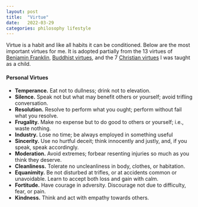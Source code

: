 ```yaml
---
layout: post
title:  "Virtue"
date:   2022-03-29
categories: philosophy lifestyle
---
```


Virtue is a habit and like all habits it can be conditioned. Below are the most important virtues for me. It is adopted partially from the 13 virtues of [Benjamin Franklin][13-virtues], [Buddhist virtues][buddism], and the 7 [Christian virtues][2] I was taught as a child. 

#### Personal Virtues
- **Temperance.** Eat not to dullness; drink not to elevation. 
- **Silence.** Speak not but what may benefit others or yourself; avoid trifling conversation. 
- **Resolution.** Resolve to perform what you ought; perform without fail what you resolve. 
- **Frugality.** Make no expense but to do good to others or yourself; i.e., waste nothing. 
- **Industry.** Lose no time; be always employed in something useful
- **Sincerity.** Use no hurtful deceit; think innocently and justly, and, if you speak, speak accordingly. 
- **Moderation.** Avoid extremes; forbear resenting injuries so much as you think they deserve. 
- **Cleanliness.** Tolerate no uncleanliness in body, clothes, or habitation. 
- **Equanimity.** Be not disturbed at trifles, or at accidents common or unavoidable. Learn to accept both loss and gain with calm.
- **Fortitude.** Have courage in adversity. Discourage not due to difficulty, fear, or pain. 
- **Kindness.** Think and act with empathy towards others.

<!-- https://isi.org/intercollegiate-review/the-virtues-of-postmodernity/-->
[13-virtues]:	http://www.thirteenvirtues.com/
[2]:				https://en.wikipedia.org/wiki/Seven_virtues
[buddism]:		https://en.wikipedia.org/wiki/Virtue#Buddhism
